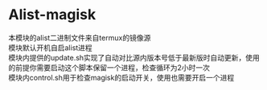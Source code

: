 # Alist-magisk
本模块的alist二进制文件来自termux的镜像源 <br>
模块默认开机自启alist进程 <br>
模块内提供的update.sh实现了自动对比源内版本号低于最新版时自动更新，使用的前提你需要启动这个脚本保留一个进程，检查循环为2小时一次 <br>
模块内control.sh用于检查magisk的启动开关，使用也需要开启一个进程 <br>
